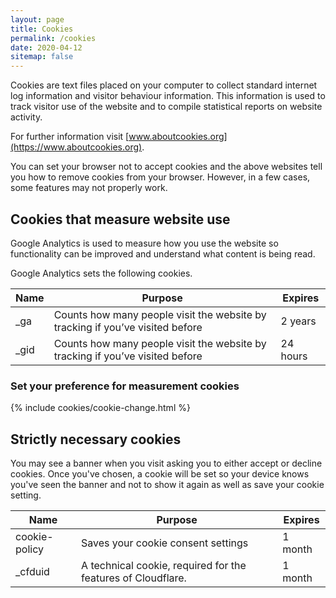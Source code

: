 ```yaml
---
layout: page
title: Cookies
permalink: /cookies
date: 2020-04-12
sitemap: false
---
```


Cookies are text files placed on your computer to collect standard internet log information and visitor behaviour information. This information is used to track visitor use of the website and to compile statistical reports on website activity.

For further information visit [www.aboutcookies.org](https://www.aboutcookies.org).

You can set your browser not to accept cookies and the above websites tell you how to remove cookies from your browser. However, in a few cases, some features may not properly work.

## Cookies that measure website use

Google Analytics is used to measure how you use the website so functionality can be improved and understand what content is being read.

Google Analytics sets the following cookies.

<table class="table table-borderless">
  <thead>
    <tr>
      <th scope="col">Name</th>
      <th scope="col">Purpose</th>
      <th scope="col">Expires</th>
    </tr>
  </thead>
  <tbody>
    <tr>
      <td>_ga</td>
      <td>Counts how many people visit the website by tracking if you’ve visited before</td>
      <td>2 years</td>
    </tr>
    <tr>
      <td>_gid</td>
      <td>Counts how many people visit the website by tracking if you’ve visited before</td>
      <td>24 hours</td>
    </tr>
  </tbody>
</table>

### Set your preference for measurement cookies
{% include cookies/cookie-change.html %}

## Strictly necessary cookies

You may see a banner when you visit asking you to either accept or decline cookies. Once you've chosen, a cookie will be set so your device knows you've seen the banner and not to show it again as well as save your cookie setting.

<table class="table table-borderless">
  <thead>
    <tr>
      <th scope="col">Name</th>
      <th scope="col">Purpose</th>
      <th scope="col">Expires</th>
    </tr>
  </thead>
  <tbody>
    <tr>
      <td>cookie-policy</td>
      <td>Saves your cookie consent settings</td>
      <td>1 month</td>
    </tr>
    <tr>
      <td>_cfduid</td>
      <td>A technical cookie, required for the features of Cloudflare.</td>
      <td>1 month</td>
    </tr>
  </tbody>
</table>
